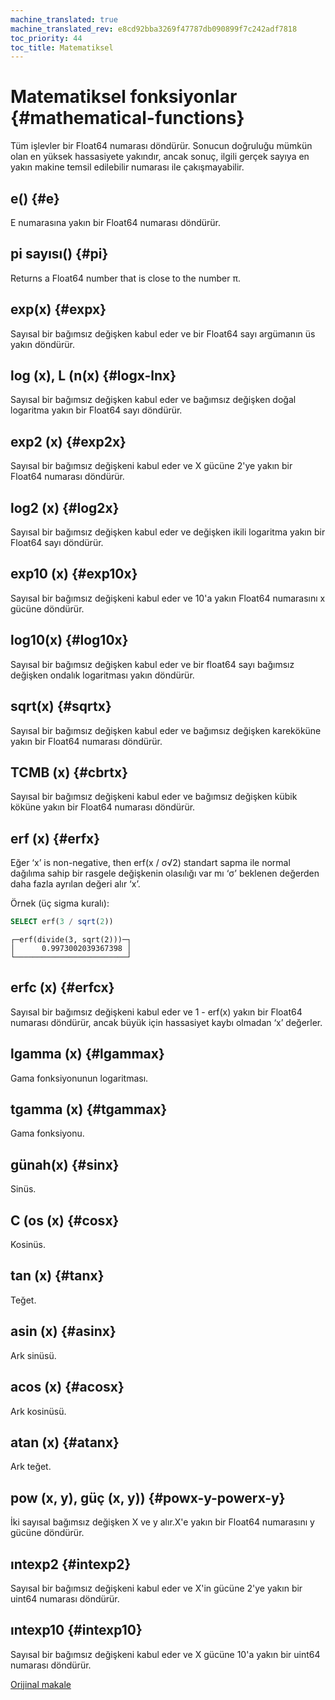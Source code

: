 ```yaml
---
machine_translated: true
machine_translated_rev: e8cd92bba3269f47787db090899f7c242adf7818
toc_priority: 44
toc_title: Matematiksel
---
```


# Matematiksel fonksiyonlar {#mathematical-functions}

Tüm işlevler bir Float64 numarası döndürür. Sonucun doğruluğu mümkün olan en yüksek hassasiyete yakındır, ancak sonuç, ilgili gerçek sayıya en yakın makine temsil edilebilir numarası ile çakışmayabilir.

## e() {#e}

E numarasına yakın bir Float64 numarası döndürür.

## pi sayısı() {#pi}

Returns a Float64 number that is close to the number π.

## exp(x) {#expx}

Sayısal bir bağımsız değişken kabul eder ve bir Float64 sayı argümanın üs yakın döndürür.

## log (x), L (n(x) {#logx-lnx}

Sayısal bir bağımsız değişken kabul eder ve bağımsız değişken doğal logaritma yakın bir Float64 sayı döndürür.

## exp2 (x) {#exp2x}

Sayısal bir bağımsız değişkeni kabul eder ve X gücüne 2'ye yakın bir Float64 numarası döndürür.

## log2 (x) {#log2x}

Sayısal bir bağımsız değişken kabul eder ve değişken ikili logaritma yakın bir Float64 sayı döndürür.

## exp10 (x) {#exp10x}

Sayısal bir bağımsız değişkeni kabul eder ve 10'a yakın Float64 numarasını x gücüne döndürür.

## log10(x) {#log10x}

Sayısal bir bağımsız değişken kabul eder ve bir float64 sayı bağımsız değişken ondalık logaritması yakın döndürür.

## sqrt(x) {#sqrtx}

Sayısal bir bağımsız değişken kabul eder ve bağımsız değişken kareköküne yakın bir Float64 numarası döndürür.

## TCMB (x) {#cbrtx}

Sayısal bir bağımsız değişkeni kabul eder ve bağımsız değişken kübik köküne yakın bir Float64 numarası döndürür.

## erf (x) {#erfx}

Eğer ‘x’ is non-negative, then erf(x / σ√2)<g> standart sapma ile normal dağılıma sahip bir rasgele değişkenin olasılığı var mı ‘σ’ beklenen değerden daha fazla ayrılan değeri alır ‘x’.

Örnek (üç sigma kuralı):

``` sql
SELECT erf(3 / sqrt(2))
```

``` text
┌─erf(divide(3, sqrt(2)))─┐
│      0.9973002039367398 │
└─────────────────────────┘
```

## erfc (x) {#erfcx}

Sayısal bir bağımsız değişkeni kabul eder ve 1 - erf(x) yakın bir Float64 numarası döndürür, ancak büyük için hassasiyet kaybı olmadan ‘x’ değerler.

## lgamma (x) {#lgammax}

Gama fonksiyonunun logaritması.

## tgamma (x) {#tgammax}

Gama fonksiyonu.

## günah(x) {#sinx}

Sinüs.

## C (os (x) {#cosx}

Kosinüs.

## tan (x) {#tanx}

Teğet.

## asin (x) {#asinx}

Ark sinüsü.

## acos (x) {#acosx}

Ark kosinüsü.

## atan (x) {#atanx}

Ark teğet.

## pow (x, y), güç (x, y)) {#powx-y-powerx-y}

İki sayısal bağımsız değişken X ve y alır.X'e yakın bir Float64 numarasını y gücüne döndürür.

## ıntexp2 {#intexp2}

Sayısal bir bağımsız değişkeni kabul eder ve X'in gücüne 2'ye yakın bir uint64 numarası döndürür.

## ıntexp10 {#intexp10}

Sayısal bir bağımsız değişkeni kabul eder ve X gücüne 10'a yakın bir uint64 numarası döndürür.

[Orijinal makale](https://clickhouse.tech/docs/en/query_language/functions/math_functions/) <!--hide-->
